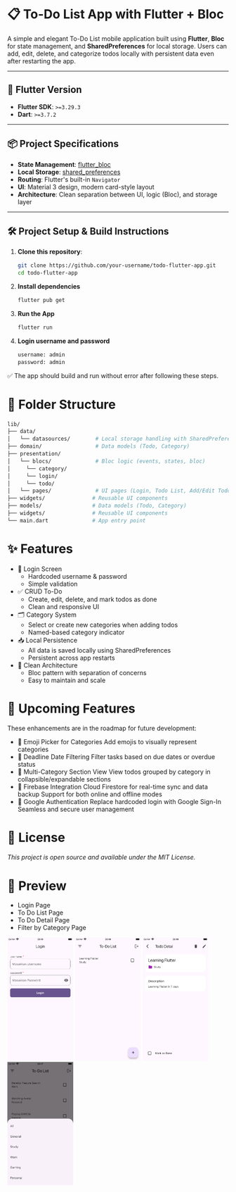 # 📋 To-Do List App with Flutter + Bloc

A simple and elegant To-Do List mobile application built using **Flutter**, **Bloc** for state management, and **SharedPreferences** for local storage. Users can add, edit, delete, and categorize todos locally with persistent data even after restarting the app.

---

## 🚀 Flutter Version

- **Flutter SDK**: `>=3.29.3`
- **Dart**: `>=3.7.2`
---

## 📦 Project Specifications

- **State Management**: [flutter_bloc](https://pub.dev/packages/flutter_bloc)
- **Local Storage**: [shared_preferences](https://pub.dev/packages/shared_preferences)
- **Routing**: Flutter's built-in `Navigator`
- **UI**: Material 3 design, modern card-style layout
- **Architecture**: Clean separation between UI, logic (Bloc), and storage layer

---

## 🛠️ Project Setup & Build Instructions

1. **Clone this repository**:
   ```bash
   git clone https://github.com/your-username/todo-flutter-app.git
   cd todo-flutter-app
2. **Install dependencies**
   ```bash 
   flutter pub get
3. **Run the App**
   ```bash
   flutter run
4. **Login username and password**
   ```bash
   username: admin
   password: admin
✅ The app should build and run without error after following these steps.

# 🧱 Folder Structure
```bash
lib/
├── data/
│   └── datasources/        # Local storage handling with SharedPreferences
├── domain/                 # Data models (Todo, Category)
├── presentation/           
│   └── blocs/              # Bloc logic (events, states, bloc)
│     └── category/
│     └── login/
│     └── todo/
│   └── pages/              # UI pages (Login, Todo List, Add/Edit Todo)
├── widgets/               # Reusable UI components
├── models/                # Data models (Todo, Category)
├── widgets/               # Reusable UI components
└── main.dart              # App entry point
```

# ✨ Features
* 🔐 Login Screen
    * Hardcoded username & password
    * Simple validation
* ✅ CRUD To-Do
    * Create, edit, delete, and mark todos as done
    * Clean and responsive UI
* 🗂 Category System
    * Select or create new categories when adding todos
    * Named-based category indicator
* 📥 Local Persistence
    * All data is saved locally using SharedPreferences
    * Persistent across app restarts
* 🎯 Clean Architecture
    * Bloc pattern with separation of concerns
    * Easy to maintain and scale
# 🌱 Upcoming Features
These enhancements are in the roadmap for future development:
* 🎨 Emoji Picker for Categories
Add emojis to visually represent categories
* 📆 Deadline Date Filtering
Filter tasks based on due dates or overdue status
* 🧩 Multi-Category Section View
View todos grouped by category in collapsible/expandable sections
* 🔗 Firebase Integration
Cloud Firestore for real-time sync and data backup
Support for both online and offline modes
* 🔐 Google Authentication
Replace hardcoded login with Google Sign-In
Seamless and secure user management

# 📄 License
###### This project is open source and available under the MIT License.

# 📸 Preview
* Login Page
* To Do List Page
* To Do Detail Page
* Filter by Category Page
<p float="left">
   <img src="https://github.com/ziesazies/mini-to-do-app/blob/docs/docs/images/pic1.png?raw=true" width="150" height="280">
   <img src="https://github.com/ziesazies/mini-to-do-app/blob/docs/docs/images/pic4.png?raw=true" width="150" height="280">
   <img src="https://github.com/ziesazies/mini-to-do-app/blob/docs/docs/images/pic5.png?raw=true" width="150" height="280">
   <img src="https://github.com/ziesazies/mini-to-do-app/blob/docs/docs/images/pic11.png?raw=true" width="150" height="280">
</p>

